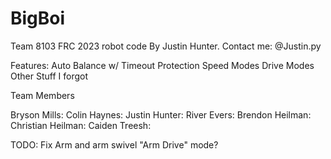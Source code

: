 # BigBoi
Team 8103 FRC 2023 robot code
By Justin Hunter.
Contact me: @Justin.py

Features:
Auto Balance w/ Timeout Protection 
Speed Modes
Drive Modes
Other Stuff I forgot 


Team Members

Bryson Mills:
Colin Haynes:
Justin Hunter:
River Evers:
Brendon Heilman:
Christian Heilman: 
Caiden Treesh:


TODO: 
Fix Arm and arm swivel
"Arm Drive" mode? 
